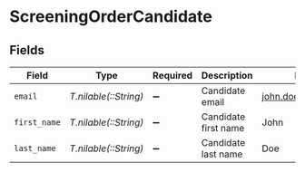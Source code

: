 # ScreeningOrderCandidate


## Fields

| Field                 | Type                  | Required              | Description           | Example               |
| --------------------- | --------------------- | --------------------- | --------------------- | --------------------- |
| `email`               | *T.nilable(::String)* | :heavy_minus_sign:    | Candidate email       | john.doe@example.com  |
| `first_name`          | *T.nilable(::String)* | :heavy_minus_sign:    | Candidate first name  | John                  |
| `last_name`           | *T.nilable(::String)* | :heavy_minus_sign:    | Candidate last name   | Doe                   |